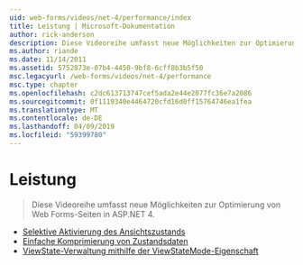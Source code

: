 ```yaml
---
uid: web-forms/videos/net-4/performance/index
title: Leistung | Microsoft-Dokumentation
author: rick-anderson
description: Diese Videoreihe umfasst neue Möglichkeiten zur Optimierung von Web Forms-Seiten in ASP.NET 4.
ms.author: riande
ms.date: 11/14/2011
ms.assetid: 5752873e-07b4-4450-9bf8-6cff8b3b5f50
msc.legacyurl: /web-forms/videos/net-4/performance
msc.type: chapter
ms.openlocfilehash: c2dc613713747cef5ada2e44e2077fc36e7a2086
ms.sourcegitcommit: 0f1119340e4464720cfd16d0ff15764746ea1fea
ms.translationtype: MT
ms.contentlocale: de-DE
ms.lasthandoff: 04/09/2019
ms.locfileid: "59399780"
---
```

# <a name="performance"></a>Leistung

> Diese Videoreihe umfasst neue Möglichkeiten zur Optimierung von Web Forms-Seiten in ASP.NET 4.


- [Selektive Aktivierung des Ansichtszustands](aspnet-4-quick-hit-selective-view-state.md)
- [Einfache Komprimierung von Zustandsdaten](aspnet-4-quick-hit-easy-state-compression.md)
- [ViewState-Verwaltung mithilfe der ViewStateMode-Eigenschaft](how-do-i-use-the-viewstatemode-property-for-managing-viewstate.md)
